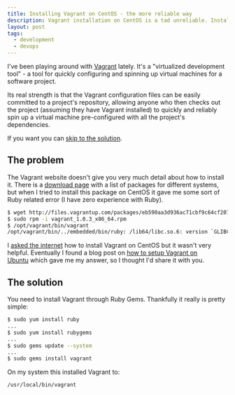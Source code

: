 ```yaml
---
title: Installing Vagrant on CentOS - the more reliable way
description: Vagrant installation on CentOS is a tad unreliable. Installing with Ruby Gems is the answer.
layout: post
tags:
  - development
  - devops
---
```

 
I've been playing around with [Vagrant](http://vagrantup.com/) lately. It's a "virtualized development tool" - a tool for quickly configuring and spinning up virtual machines for a software project.

Its real strength is that the Vagrant configuration files can be easily committed to a project's repository, allowing anyone who then checks out the project (assuming they have Vagrant installed) to quickly and reliably spin up a virtual machine pre-configured with all the project's dependencies.

If you want you can [skip to the solution](#solution).

<a id="problem"></a>
The problem
---

The Vagrant website doesn't give you very much detail about how to install it. There is a [download page](http://downloads.vagrantup.com/tags/v1.0.3) with a list of packages for different systems, but when I tried to install this package on CentOS it gave me some sort of Ruby related error (I have zero experience with Ruby).

``` bash
$ wget http://files.vagrantup.com/packages/eb590aa3d936ac71cbf9c64cf207f148ddfc000a/vagrant_1.0.3_x86_64.rpm
$ sudo rpm -i vagrant_1.0.3_x86_64.rpm
$ /opt/vagrant/bin/vagrant
/opt/vagrant/bin/../embedded/bin/ruby: /lib64/libc.so.6: version `GLIBC_2.6' not found (required by /opt/vagrant/embedded/bin/../lib/libruby.so.1.9)
```

I [asked the internet](https://www.google.co.uk/search?sugexp=chrome,mod=9&amp;sourceid=chrome&amp;ie=UTF-8&amp;q=install+vagrant+on+centos) how to install Vagrant on CentOS but it wasn't very helpful. Eventually I found a blog post on <a href="http://www.dejonghenico.be/unix/setup-vagrant-and-small-quick-start">how to setup Vagrant on Ubuntu</a> which gave me my answer, so I thought I'd share it with you.

<a id="solution"></a>
The solution
---

You need to install Vagrant through Ruby Gems. Thankfully it really is pretty simple:

``` bash
$ sudo yum install ruby
...
$ sudo yum install rubygems
...
$ sudo gems update --system
...
$ sudo gems install vagrant
```

On my system this installed Vagrant to:

```
/usr/local/bin/vagrant 
```
